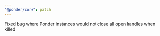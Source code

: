 ```yaml
---
"@ponder/core": patch
---
```


Fixed bug where Ponder instances would not close all open handles when killed
